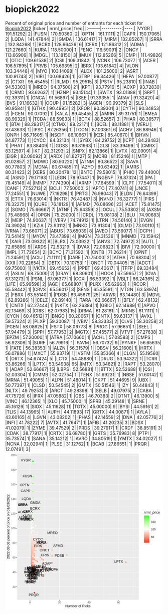 # biopick2022
Percent of original price and number of entrants for each ticket for [Biopick2022](https://twitter.com/hashtag/Biopick2022)
|ticker | nrml_price| freq|
|:------|----------:|----:|
|VYGR   |  191.51292|    2|
|FUSN   |  170.50360|    2|
|OPTN   |  161.11111|    2|
|CAPR   |  150.17065|    2|
|LQDA   |  141.47844|    2|
|GMDA   |  136.61417|    7|
|MIRM   |  132.85267|    1|
|SRRA   |  132.84268|    1|
|BCRX   |  128.66426|    6|
|CFRX   |  121.86312|    2|
|ADMA   |  121.27660|    1|
|KURA   |  118.50000|    1|
|FENC   |  116.59091|    2|
|ONCY   |  113.66906|    1|
|MDGL   |  113.18150|    3|
|IMUX   |  112.85266|    5|
|CMPI   |  111.49826|    1|
|OTIC   |  109.61538|    2|
|CSII   |  109.31842|    1|
|VCNX   |  106.73077|    1|
|ACER   |  106.57895|    1|
|PRVB   |  105.69395|    2|
|IBRX   |  103.61842|    4|
|VLON   |  103.34448|    4|
|MYO    |  103.14098|    1|
|ALDX   |  101.25000|    2|
|ASRT   |  100.91743|    2|
|VIRI   |  100.68426|    1|
|GTBP   |   99.34426|    1|
|HEPA   |   97.00877|    2|
|CTXR   |   95.45455|    1|
|RLMD   |   95.29515|    3|
|PSTV   |   95.23810|    1|
|INAB   |   94.53303|    1|
|MREO   |   94.37500|   21|
|KPTI   |   93.77916|    5|
|ACXP   |   93.72830|    1|
|CRMD   |   93.62637|    1|
|HZNP   |   93.15144|    1|
|SWTX   |   93.01388|    1|
|SRPT   |   92.39311|    1|
|GNCA   |   91.56897|    5|
|ISEE   |   91.39355|    1|
|ARAV   |   91.32420|    4|
|BVS    |   91.16632|    1|
|OCUP   |   91.15282|    3|
|AGEN   |   90.99379|    2|
|SLS    |   90.95841|    1|
|GTHX   |   90.49951|    2|
|XFOR   |   90.39301|    3|
|CYTH   |   90.34853|    2|
|FGEN   |   90.07092|    1|
|KALA   |   89.45455|    2|
|AMRN   |   89.31751|    1|
|BMEA   |   88.99329|    1|
|TCDA   |   88.59833|    1|
|BCTX   |   88.52657|    3|
|PHAR   |   88.36577|    1|
|BTAI   |   88.29317|    5|
|CTMX   |   88.22171|    1|
|BCEL   |   88.11881|    1|
|VERU   |   87.43633|    1|
|IPSC   |   87.26356|    1|
|TCON   |   87.00361|    6|
|ACHV   |   86.88946|    1|
|ONPH   |   86.71605|    1|
|NSCIF  |   86.10667|    1|
|KZR    |   85.40670|    1|
|BHVN   |   84.87773|    1|
|CYCC   |   84.32134|   11|
|SYBX   |   84.29752|    2|
|ICPT   |   84.28483|    1|
|PHAT   |   83.88409|    1|
|GOSS   |   83.81963|    1|
|GLSI   |   83.39499|    1|
|CMRX   |   83.12597|    4|
|IKT    |   82.31293|    2|
|SNPX   |   82.13866|    1|
|LVTX   |   82.09091|    4|
|EIGR   |   82.08092|    3|
|ARDX   |   81.82727|    5|
|MCRB   |   81.15246|    1|
|MTP    |   81.02857|    2|
|MDWD   |   80.93220|    1|
|ATNM   |   80.86522|    3|
|SAVA   |   80.77803|    7|
|MDNA   |   80.67485|   11|
|AZYO   |   80.63492|    1|
|AMRS   |   80.31423|    2|
|XERS   |   80.20478|   12|
|BNTC   |   79.58015|    1|
|PHIO   |   79.44000|    4|
|ASND   |   79.17193|    1|
|LEGN   |   78.97447|    1|
|NGENF  |   78.87324|    2|
|IPA    |   78.45149|    4|
|IMMP   |   77.74390|    4|
|ARMP   |   77.64599|    1|
|CLPT   |   77.54011|    3|
|CANF   |   77.52713|    2|
|BCLI   |   77.50000|    2|
|APTO   |   77.40741|    8|
|JNCE   |   77.24551|    1|
|NUWE   |   77.19298|    1|
|PRTG   |   76.98043|    7|
|ELDN   |   76.64399|    3|
|ETTX   |   76.63014|    1|
|NKTR   |   76.42487|    3|
|NVNO   |   76.32777|    1|
|PIRS   |   76.32275|   11|
|QURE   |   76.18129|    1|
|AFMD   |   76.08696|   23|
|ACET   |   75.81475|    2|
|SGMO   |   75.66667|    7|
|ATNF   |   75.64359|    2|
|OCUL   |   75.53802|    8|
|AXSM   |   75.48968|    4|
|OPGN   |   75.25000|    1|
|CRDL   |   75.08108|    2|
|BLU    |   74.90683|    2|
|MEIP   |   74.90637|    1|
|VERV   |   74.74912|    1|
|LTRN   |   74.56140|    3|
|EVGN   |   74.39024|    1|
|KZIA   |   73.93112|    1|
|MNKD   |   73.91304|    1|
|GLMD   |   73.90110|    1|
|VRNA   |   73.66071|    2|
|ABUS   |   73.65039|    8|
|AVEO   |   73.56077|    1|
|DCPH   |   73.54145|    1|
|MYOV   |   73.47399|    4|
|IMGN   |   73.31536|    1|
|MNMD   |   73.15942|    1|
|XAIR   |   73.09322|    8|
|BLRX   |   73.03922|    1|
|ANVS   |   72.74972|    3|
|AUTL   |   72.65896|    9|
|ARDS   |   72.53219|    1|
|DVAX   |   72.06823|    1|
|BIVI   |   72.00000|    1|
|IMPL   |   71.72654|    2|
|BCYC   |   71.31592|    1|
|CNTB   |   71.26214|    1|
|OPNT   |   71.24591|    1|
|ACIU   |   71.11111|    1|
|DARE   |   70.75000|    2|
|ATHA   |   70.68304|    2|
|XXII   |   70.22654|    3|
|DBTX   |   70.10753|    1|
|ONCT   |   70.04405|   15|
|ADCT   |   69.75000|    1|
|VKTX   |   69.45652|    4|
|PPBT   |   69.40617|    1|
|TFFP   |   69.33484|    2|
|ASLN   |   68.75000|    2|
|GRAY   |   68.30601|    1|
|HOOK   |   67.59657|    2|
|IOVA   |   67.31273|    1|
|PSNL   |   67.06377|    1|
|CCXI   |   66.53392|    1|
|VBLT   |   66.24365|    2|
|LIFE   |   65.99598|    2|
|AGE    |   65.68807|    1|
|PLRX   |   65.62963|    1|
|RCOR   |   65.58442|    1|
|CRVS   |   65.56017|    3|
|SENS   |   65.35581|    1|
|VTGN   |   63.58974|    2|
|FBRX   |   63.55140|    1|
|PDSB   |   63.45679|   25|
|ARWR   |   63.14480|    3|
|MDVL   |   62.89286|    1|
|CELZ   |   62.89140|    1|
|TARA   |   62.66667|    1|
|BFLY   |   62.48132|    1|
|CNTX   |   62.27444|    1|
|NKTX   |   62.26384|    1|
|GBIO   |   62.14689|    1|
|APVO   |   62.13469|    3|
|CRIS   |   62.07983|   15|
|DRMA   |   61.28161|    1|
|MRNS   |   61.11111|    1|
|CYCN   |   60.46512|    7|
|BNGO   |   60.20067|    1|
|ONTX   |   59.63137|    1|
|AVXL   |   59.57324|    2|
|PLXP   |   59.30087|    1|
|VBIV   |   58.33333|    2|
|CLVS   |   58.30258|    2|
|PGEN   |   58.08625|    1|
|FSTX   |   58.06773|    8|
|PROG   |   57.96651|    1|
|SEEL   |   57.94479|    3|
|SPPI   |   57.77953|    2|
|MGTX   |   57.45577|    2|
|VTVT   |   57.27638|    3|
|EPZM   |   57.20000|    1|
|ATRA   |   57.10660|    1|
|ACHL   |   57.08583|    2|
|CMPS   |   56.92308|    1|
|SURF   |   56.79916|    1|
|PAVM   |   56.70732|    9|
|PYNKF  |   56.65635|    1|
|FATE   |   56.38353|    1|
|ALZN   |   56.31579|    1|
|OBSV   |   56.21608|    1|
|HRTX   |   56.07886|    1|
|MXCT   |   55.93719|    1|
|VSTM   |   55.85366|    4|
|CLGN   |   55.19560|    1|
|ORTX   |   54.67424|    5|
|LCTX   |   54.48980|    1|
|DRUG   |   53.94322|    1|
|TCRR   |   53.86266|    1|
|LPTX   |   53.54938|   65|
|IMTX   |   53.34821|    2|
|RAPT   |   53.28070|    1|
|ADAP   |   52.66667|   15|
|LBPS   |   52.56881|    1|
|BTTX   |   52.52688|    1|
|QSI    |   52.03304|    1|
|CMMB   |   52.02754|    1|
|TENX   |   51.69231|    1|
|NBSE   |   51.60142|    1|
|MRNA   |   51.49055|    1|
|ALPN   |   51.48014|    1|
|CKPT   |   51.44695|    9|
|UBX    |   50.77397|    1|
|CLSD   |   50.54545|    2|
|GMTX   |   50.51546|    1|
|ZY     |   50.44843|    1|
|NLTX   |   49.79253|    3|
|ARCT   |   49.28398|    1|
|SELB   |   49.07975|    2|
|CABA   |   47.75726|    6|
|IFRX   |   47.05882|    1|
|GBS    |   46.70383|    2|
|QTNT   |   46.13900|    5|
|VINC   |   46.12365|    1|
|XLO    |   45.75000|    1|
|SPRB   |   45.29148|    1|
|SRNE   |   45.16129|    1|
|SIOX   |   45.11628|   11|
|TGTX   |   45.00000|    9|
|BYSI   |   44.59161|    2|
|TLIS   |   44.13965|    1|
|AUPH   |   44.11893|   17|
|GRTX   |   44.00871|    1|
|AYLA   |   43.60165|    4|
|LGVN   |   43.08202|    1|
|PHAS   |   42.14559|    2|
|DNA    |   42.05776|    2|
|INFI   |   41.78222|    7|
|AVTX   |   41.76471|    1|
|AFIB   |   41.20235|    3|
|BDSX   |   41.02079|    1|
|ZYME   |   39.47529|    2|
|PRDS   |   39.27917|    1|
|CRDF   |   38.85191|    3|
|CDAK   |   38.77917|    1|
|CRTX   |   36.68780|    1|
|GRTS   |   35.76983|    8|
|PTPI   |   35.73574|    1|
|SANA   |   35.14212|    1|
|AVRO   |   34.80519|    1|
|YMTX   |   34.02027|    1|
|NCNA   |   32.02941|    1|
|PLSE   |   31.12762|    1|
|BCAB   |   27.86551|    1|
|PRQR   |   12.07491|    3|
![retvspicks](biopicks.png?raw=true)
